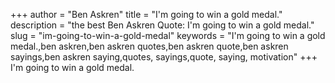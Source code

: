 +++
author = "Ben Askren"
title = "I'm going to win a gold medal."
description = "the best Ben Askren Quote: I'm going to win a gold medal."
slug = "im-going-to-win-a-gold-medal"
keywords = "I'm going to win a gold medal.,ben askren,ben askren quotes,ben askren quote,ben askren sayings,ben askren saying,quotes, sayings,quote, saying, motivation"
+++
I'm going to win a gold medal.
